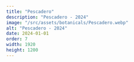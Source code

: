 ```yaml
---
title: "Pescadero"
description: "Pescadero - 2024"
image: "/src/assets/botanicals/Pescadero.webp"
alt: "Pescadero - 2024"
date: 2024-01-01
order: 7
width: 1920
height: 1200
---
```


